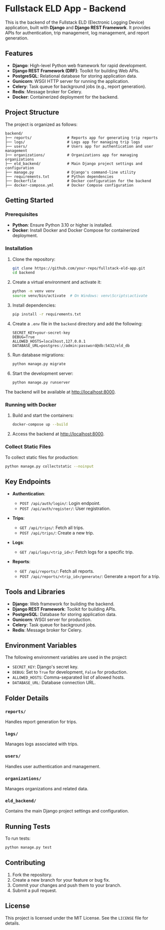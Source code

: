# Fullstack ELD App - Backend

This is the backend of the Fullstack ELD (Electronic Logging Device) application, built with **Django** and **Django REST Framework**. It provides APIs for authentication, trip management, log management, and report generation.

## Features

- **Django**: High-level Python web framework for rapid development.
- **Django REST Framework (DRF)**: Toolkit for building Web APIs.
- **PostgreSQL**: Relational database for storing application data.
- **Gunicorn**: WSGI HTTP server for running the application.
- **Celery**: Task queue for background jobs (e.g., report generation).
- **Redis**: Message broker for Celery.
- **Docker**: Containerized deployment for the backend.

## Project Structure

The project is organized as follows:

```
backend/
├── reports/                # Reports app for generating trip reports
├── logs/                   # Logs app for managing trip logs
├── users/                  # Users app for authentication and user management
├── organizations/          # Organizations app for managing organizations
├── eld_backend/            # Main Django project settings and configuration
├── manage.py               # Django's command-line utility
├── requirements.txt        # Python dependencies
├── Dockerfile              # Docker configuration for the backend
├── docker-compose.yml      # Docker Compose configuration
```

## Getting Started

### Prerequisites

- **Python**: Ensure Python 3.10 or higher is installed.
- **Docker**: Install Docker and Docker Compose for containerized deployment.

### Installation

1. Clone the repository:

   ```sh
   git clone https://github.com/your-repo/fullstack-eld-app.git
   cd backend
   ```

2. Create a virtual environment and activate it:

   ```sh
   python -m venv venv
   source venv/bin/activate  # On Windows: venv\Scripts\activate
   ```

3. Install dependencies:

   ```sh
   pip install -r requirements.txt
   ```

4. Create a `.env` file in the `backend` directory and add the following:

   ```env
   SECRET_KEY=your-secret-key
   DEBUG=True
   ALLOWED_HOSTS=localhost,127.0.0.1
   DATABASE_URL=postgres://admin:password@db:5432/eld_db
   ```

5. Run database migrations:

   ```sh
   python manage.py migrate
   ```

6. Start the development server:

   ```sh
   python manage.py runserver
   ```

The backend will be available at [http://localhost:8000](http://localhost:8000).

### Running with Docker

1. Build and start the containers:

   ```sh
   docker-compose up --build
   ```

2. Access the backend at [http://localhost:8000](http://localhost:8000).

### Collect Static Files

To collect static files for production:

```sh
python manage.py collectstatic --noinput
```

## Key Endpoints

- **Authentication**:
  - `POST /api/auth/login/`: Login endpoint.
  - `POST /api/auth/register/`: User registration.

- **Trips**:
  - `GET /api/trips/`: Fetch all trips.
  - `POST /api/trips/`: Create a new trip.

- **Logs**:
  - `GET /api/logs/<trip_id>/`: Fetch logs for a specific trip.

- **Reports**:
  - `GET /api/reports/`: Fetch all reports.
  - `POST /api/reports/<trip_id>/generate/`: Generate a report for a trip.

## Tools and Libraries

- **Django**: Web framework for building the backend.
- **Django REST Framework**: Toolkit for building APIs.
- **PostgreSQL**: Database for storing application data.
- **Gunicorn**: WSGI server for production.
- **Celery**: Task queue for background jobs.
- **Redis**: Message broker for Celery.

## Environment Variables

The following environment variables are used in the project:

- `SECRET_KEY`: Django's secret key.
- `DEBUG`: Set to `True` for development, `False` for production.
- `ALLOWED_HOSTS`: Comma-separated list of allowed hosts.
- `DATABASE_URL`: Database connection URL.

## Folder Details

### `reports/`

Handles report generation for trips.

### `logs/`

Manages logs associated with trips.

### `users/`

Handles user authentication and management.

### `organizations/`

Manages organizations and related data.

### `eld_backend/`

Contains the main Django project settings and configuration.

## Running Tests

To run tests:

```sh
python manage.py test
```

## Contributing

1. Fork the repository.
2. Create a new branch for your feature or bug fix.
3. Commit your changes and push them to your branch.
4. Submit a pull request.

## License

This project is licensed under the MIT License. See the `LICENSE` file for details.
